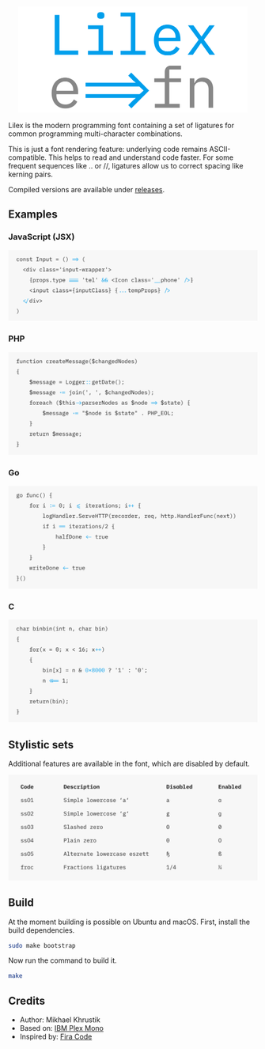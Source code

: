 <p align="center">
    <img
        src="./showcases/logo@2x.png"
        alt="Lilex logo"
        width="464px">
<p>

Lilex is the modern programming font containing a set of ligatures for common programming multi-character combinations.

This is just a font rendering feature: underlying code remains ASCII-compatible. This helps to read and understand code faster. For some frequent sequences like .. or //, ligatures allow us to correct spacing like kerning pairs.

Compiled versions are available under [releases](https://github.com/mishamyrt/Lilex/releases).

## Examples

### JavaScript (JSX)

<img src="./showcases/js@2x.png">

### PHP

<img src="./showcases/php@2x.png">

### Go

<img src="./showcases/go@2x.png">

### C

<img src="./showcases/c@2x.png">

## Stylistic sets

Additional features are available in the font, which are disabled by default.

<img src="./showcases/stylistic@2x.png">

## Build

At the moment building is possible on Ubuntu and macOS. First, install the build dependencies.

```sh
sudo make bootstrap
```

Now run the command to build it.

```sh
make
```

## Credits

-   Author: Mikhael Khrustik
-   Based on: [IBM Plex Mono](https://github.com/IBM/plex)
-   Inspired by: [Fira Code](https://github.com/tonsky/FiraCode)
